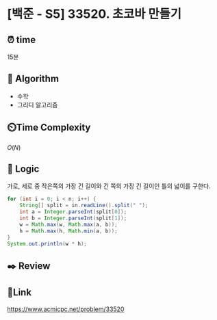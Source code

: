 # [백준 - S5] 33520. 초코바 만들기

## ⏰ **time**

15분

## :pushpin: **Algorithm**

- 수학
- 그리디 알고리즘

## ⏲️**Time Complexity**

$O(N)$

## :round_pushpin: **Logic**
가로, 세로 중 작은쪽의 가장 긴 길이와 긴 쪽의 가장 긴 길이인 틀의 넓이를 구한다.

```java
for (int i = 0; i < n; i++) {
	String[] split = in.readLine().split(" ");
	int a = Integer.parseInt(split[0]);
	int b = Integer.parseInt(split[1]);
	w = Math.max(w, Math.max(a, b));
	h = Math.max(h, Math.min(a, b));
}
System.out.println(w * h);
```

## :black_nib: **Review**


## 📡**Link**

https://www.acmicpc.net/problem/33520
